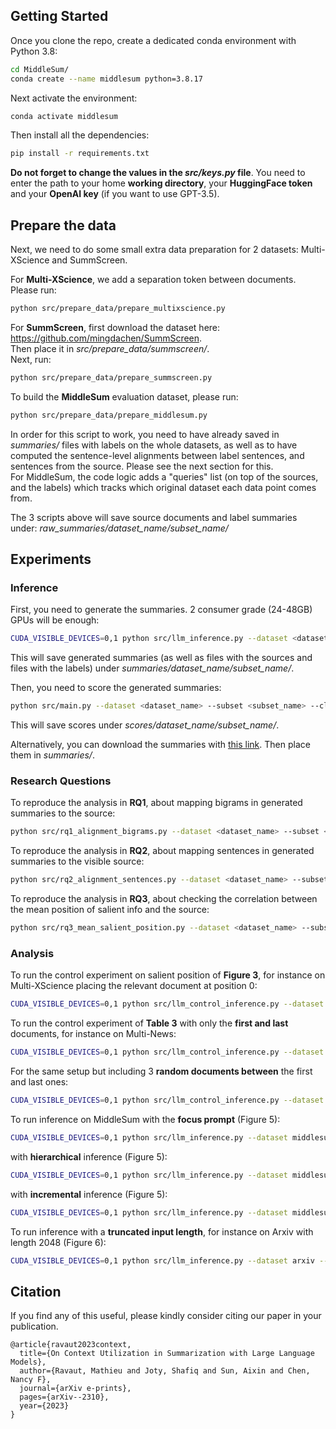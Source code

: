## Getting Started

Once you clone the repo, create a dedicated conda environment with Python 3.8: 
```bash
cd MiddleSum/
conda create --name middlesum python=3.8.17
```

Next activate the environment:
```bash
conda activate middlesum
```

Then install all the dependencies:
```bash
pip install -r requirements.txt
```

**Do not forget to change the values in the *src/keys.py* file**. 
You need to enter the path to your home **working directory**, your **HuggingFace token** and your **OpenAI key** (if you want to use GPT-3.5).  

## Prepare the data

Next, we need to do some small extra data preparation for 2 datasets: Multi-XScience and SummScreen.  

For **Multi-XScience**, we add a separation token between documents. Please run: 
```bash
python src/prepare_data/prepare_multixscience.py
```

For **SummScreen**, first download the dataset here: https://github.com/mingdachen/SummScreen.  
Then place it in *src/prepare_data/summscreen/*.  
Next, run:
```bash
python src/prepare_data/prepare_summscreen.py
```

To build the **MiddleSum** evaluation dataset, please run: 
```bash
python src/prepare_data/prepare_middlesum.py
```
In order for this script to work, you need to have already saved in *summaries/* files with labels on the whole datasets, as well as to have computed the sentence-level alignments between label sentences, and sentences from the source. Please see the next section for this.  
For MiddleSum, the code logic adds a "queries" list (on top of the sources, and the labels) which tracks which original dataset each data point comes from.  

The 3 scripts above will save source documents and label summaries under: *raw_summaries/dataset_name/subset_name/*

## Experiments

### Inference

First, you need to generate the summaries. 2 consumer grade (24-48GB) GPUs will be enough:
```bash
CUDA_VISIBLE_DEVICES=0,1 python src/llm_inference.py --dataset <dataset_name> --subset <subset_name> --clean_model_name <llm_name> 
```
This will save generated summaries (as well as files with the sources and files with the labels) under *summaries/dataset_name/subset_name/*.

Then, you need to score the generated summaries:
```bash
python src/main.py --dataset <dataset_name> --subset <subset_name> --clean_model_name <llm_name> --metric <metric_name>
```
This will save scores under *scores/dataset_name/subset_name/*.

Alternatively, you can download the summaries with [this link](https://drive.google.com/file/d/1jfzcMg1EJBNZ3VlTBbxM-TPc40OS6N4j/view?usp=sharing). Then place them in *summaries/*.

### Research Questions

To reproduce the analysis in **RQ1**, about mapping bigrams in generated summaries to the source: 
```bash
python src/rq1_alignment_bigrams.py --dataset <dataset_name> --subset <subset_name> --clean_model_name <llm_name> 
```

To reproduce the analysis in **RQ2**, about mapping sentences in generated summaries to the visible source: 
```bash
python src/rq2_alignment_sentences.py --dataset <dataset_name> --subset <subset_name> --clean_model_name <llm_name> 
```

To reproduce the analysis in **RQ3**, about checking the correlation between the mean position of salient info and the source: 
```bash
python src/rq3_mean_salient_position.py --dataset <dataset_name> --subset <subset_name> --clean_model_name <llm_name> --metric <metric_name>
```

### Analysis

To run the control experiment on salient position of **Figure 3**, for instance on Multi-XScience placing the relevant document at position 0: 
```bash
CUDA_VISIBLE_DEVICES=0,1 python src/llm_control_inference.py --dataset multixscience --subset test --control_n_docs True --n_docs 7 --control position --control_doc_pos 0 --swap_docs True --clean_model_name <llm_name>
```

To run the control experiment of **Table 3** with only the **first and last** documents, for instance on Multi-News: 
```bash
CUDA_VISIBLE_DEVICES=0,1 python src/llm_control_inference.py --dataset multinews --subset test --control_n_docs True --n_docs 5 --control filling --swap_docs False --clean_model_name <llm_name>
```
For the same setup but including 3 **random documents between** the first and last ones: 
```bash
CUDA_VISIBLE_DEVICES=0,1 python src/llm_control_inference.py --dataset multinews --subset test --control_n_docs True --n_docs 5 --control filling --swap_docs True --clean_model_name <llm_name>
```

To run inference on MiddleSum with the **focus prompt** (Figure 5):
```bash
CUDA_VISIBLE_DEVICES=0,1 python src/llm_inference.py --dataset middlesum --subset test --clean_model_name <llm_name> --focus_prompt True
```
with **hierarchical** inference (Figure 5):
```bash
CUDA_VISIBLE_DEVICES=0,1 python src/llm_inference.py --dataset middlesum --subset test --clean_model_name <llm_name> --inference_method pyramidal
```
with **incremental** inference (Figure 5):
```bash
CUDA_VISIBLE_DEVICES=0,1 python src/llm_inference.py --dataset middlesum --subset test --clean_model_name <llm_name> --inference_method incremental
```

To run inference with a **truncated input length**, for instance on Arxiv with length 2048 (Figure 6):
```bash
CUDA_VISIBLE_DEVICES=0,1 python src/llm_inference.py --dataset arxiv --subset test --clean_model_name <llm_name> --enforced_max_length 2048
```

## Citation

If you find any of this useful, please kindly consider citing our paper in your publication.

```
@article{ravaut2023context,
  title={On Context Utilization in Summarization with Large Language Models},
  author={Ravaut, Mathieu and Joty, Shafiq and Sun, Aixin and Chen, Nancy F},
  journal={arXiv e-prints},
  pages={arXiv--2310},
  year={2023}
}
```
